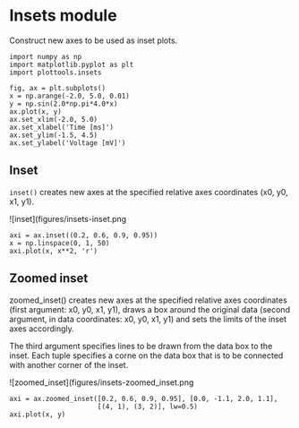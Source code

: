 # Insets module

Construct new axes to be used as inset plots.

```
import numpy as np
import matplotlib.pyplot as plt
import plottools.insets

fig, ax = plt.subplots()
x = np.arange(-2.0, 5.0, 0.01)
y = np.sin(2.0*np.pi*4.0*x)
ax.plot(x, y)
ax.set_xlim(-2.0, 5.0)
ax.set_xlabel('Time [ms]')
ax.set_ylim(-1.5, 4.5)
ax.set_ylabel('Voltage [mV]')
```

## Inset

`inset()` creates new axes at the specified relative axes coordinates
(x0, y0, x1, y1).

![inset](figures/insets-inset.png

```
axi = ax.inset((0.2, 0.6, 0.9, 0.95))
x = np.linspace(0, 1, 50)
axi.plot(x, x**2, 'r')
```


## Zoomed inset

zoomed_inset() creates new axes at the specified relative axes
coordinates (first argument: x0, y0, x1, y1), draws a box around the
original data (second argument, in data coordinates: x0, y0, x1, y1)
and sets the limits of the inset axes accordingly.

The third argument specifies lines to be drawn from the data box to
the inset. Each tuple specifies a corne on the data box that is to be
connected with another corner of the inset.

![zoomed_inset](figures/insets-zoomed_inset.png

```
axi = ax.zoomed_inset([0.2, 0.6, 0.9, 0.95], [0.0, -1.1, 2.0, 1.1],
                      [(4, 1), (3, 2)], lw=0.5)
axi.plot(x, y)
```

